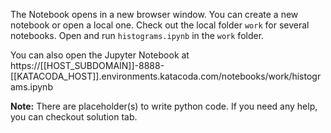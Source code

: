 The Notebook opens in a new browser window. You can create a new notebook or open a local one. Check out the local folder `work` for several notebooks. Open and run `histograms.ipynb` in the `work` folder.

You can also open the Jupyter Notebook at https://[[HOST_SUBDOMAIN]]-8888-[[KATACODA_HOST]].environments.katacoda.com/notebooks/work/histograms.ipynb

**Note:**
There are placeholder(s) to write python code. If you need any help, you can checkout solution tab.